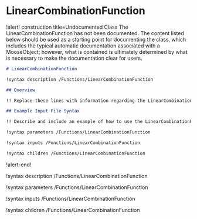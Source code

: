 # LinearCombinationFunction

!alert! construction title=Undocumented Class
The LinearCombinationFunction has not been documented. The content listed below should be used as a starting point for
documenting the class, which includes the typical automatic documentation associated with a
MooseObject; however, what is contained is ultimately determined by what is necessary to make the
documentation clear for users.

```markdown
# LinearCombinationFunction

!syntax description /Functions/LinearCombinationFunction

## Overview

!! Replace these lines with information regarding the LinearCombinationFunction object.

## Example Input File Syntax

!! Describe and include an example of how to use the LinearCombinationFunction object.

!syntax parameters /Functions/LinearCombinationFunction

!syntax inputs /Functions/LinearCombinationFunction

!syntax children /Functions/LinearCombinationFunction
```
!alert-end!

!syntax description /Functions/LinearCombinationFunction

!syntax parameters /Functions/LinearCombinationFunction

!syntax inputs /Functions/LinearCombinationFunction

!syntax children /Functions/LinearCombinationFunction
